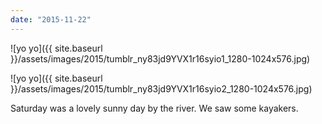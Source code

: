 ```yaml
---
date: "2015-11-22"
---
```


![yo yo]({{ site.baseurl }}/assets/images/2015/tumblr_ny83jd9YVX1r16syio1_1280-1024x576.jpg)

![yo yo]({{ site.baseurl }}/assets/images/2015/tumblr_ny83jd9YVX1r16syio2_1280-1024x576.jpg)

Saturday was a lovely sunny day by the river. We saw some kayakers.
